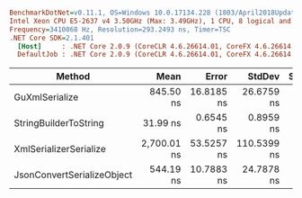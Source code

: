 ``` ini

BenchmarkDotNet=v0.11.1, OS=Windows 10.0.17134.228 (1803/April2018Update/Redstone4)
Intel Xeon CPU E5-2637 v4 3.50GHz (Max: 3.49GHz), 1 CPU, 8 logical and 4 physical cores
Frequency=3410068 Hz, Resolution=293.2493 ns, Timer=TSC
.NET Core SDK=2.1.401
  [Host]     : .NET Core 2.0.9 (CoreCLR 4.6.26614.01, CoreFX 4.6.26614.01), 64bit RyuJIT
  DefaultJob : .NET Core 2.0.9 (CoreCLR 4.6.26614.01, CoreFX 4.6.26614.01), 64bit RyuJIT


```
|                     Method |        Mean |      Error |      StdDev | Scaled | ScaledSD |  Gen 0 |  Gen 1 | Allocated |
|--------------------------- |------------:|-----------:|------------:|-------:|---------:|-------:|-------:|----------:|
|             GuXmlSerialize |   845.50 ns | 16.8185 ns |  26.6759 ns |   1.00 |     0.00 | 0.0553 |      - |     352 B |
|      StringBuilderToString |    31.99 ns |  0.6545 ns |   0.8959 ns |   0.04 |     0.00 | 0.0394 |      - |     248 B |
|     XmlSerializerSerialize | 2,700.01 ns | 53.5257 ns | 110.5399 ns |   3.20 |     0.16 | 0.6256 | 0.0038 |    3960 B |
| JsonConvertSerializeObject |   544.19 ns | 10.7883 ns |  24.7878 ns |   0.64 |     0.04 | 0.2012 |      - |    1272 B |
